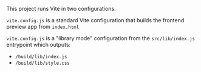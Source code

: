 This project runs Vite in two configurations.

`vite.config.js` is a standard Vite configuration that builds the frontend preview app from `index.html`

`vite.config.js` is a "library mode" configuration from the `src/lib/index.js` entrypoint which outputs:

- `/build/lib/index.js`
- `/build/lib/style.css`

